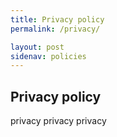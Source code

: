 ```yaml
---
title: Privacy policy
permalink: /privacy/

layout: post
sidenav: policies
---
```


## Privacy policy
privacy privacy privacy
